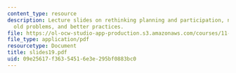 ```yaml
---
content_type: resource
description: Lecture slides on rethinking planning and participation, new technologies,
  old problems, and better practices.
file: https://ol-ocw-studio-app-production.s3.amazonaws.com/courses/11-201-gateway-planning-action-fall-2007/09e25617f36354516e3e295bf0883bc0_slides19.pdf
file_type: application/pdf
resourcetype: Document
title: slides19.pdf
uid: 09e25617-f363-5451-6e3e-295bf0883bc0
---
```


